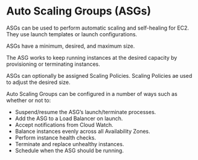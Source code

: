 # Auto Scaling Groups (ASGs)

ASGs can be used to perform automatic scaling and self-healing for EC2. They use launch templates or launch configurations.

ASGs have a minimum, desired, and maximum size.

The ASG works to keep running instances at the desired capacity by provisioning or terminating instances.

ASGs can optionally be assigned Scaling Policies. Scaling Policies ae used to adjust the desired size.

Auto Scaling Groups can be configured in a number of ways such as whether or not to:

- Suspend/resume the ASG’s launch/terminate processes.
- Add the ASG to a Load Balancer on launch.
- Accept notifications from Cloud Watch.
- Balance instances evenly across all Availability Zones.
- Perform instance health checks.
- Terminate and replace unhealthy instances.
- Schedule when the ASG should be running.
